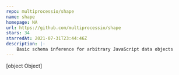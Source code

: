 ```yaml
---
repo: multiprocessio/shape
name: shape
homepage: NA
url: https://github.com/multiprocessio/shape
stars: 34
starredAt: 2021-07-31T23:44:46Z
description: |-
    Basic schema inference for arbitrary JavaScript data objects
---
```


[object Object]
